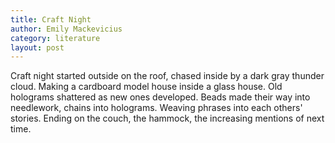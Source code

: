 ```yaml
---
title: Craft Night
author: Emily Mackevicius
category: literature
layout: post
---
```


Craft night started outside on the roof, chased inside by a dark gray thunder cloud.  Making a cardboard model house inside a glass house. Old holograms shattered as new ones developed. Beads made their way into needlework, chains into holograms.  Weaving phrases into each others' stories.  Ending on the couch, the hammock, the increasing mentions of next time.
